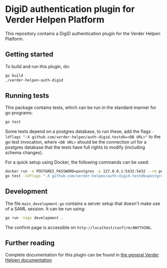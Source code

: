 # DigiD authentication plugin for Verder Helpen Platform

This repository contains a DigiD authentication plugin for the Verder Helpen Platform.

## Getting started
To build and run this plugin, do:
```bash
go build
./verder-helpen-auth-digid
```

## Running tests
This package contains tests, which can be run in the standard manner for go programs:
```bash
go test
```

Some tests depend on a postgres database, to run these, add the flags `-ldflags "-X github.com/verder-helpen/auth-digid.testdb=<DB URL>"` to the go test invocation, where `<DB URL>` should be the connection url for a postgres database that the tests have full rights to modify (including schema changes).

For a quick setup using Docker, the following commands can be used:
```bash
docker run -e POSTGRES_PASSWORD=postgres -p 127.0.0.1:5432:5432 --rm postgres
go test -ldflags "-X github.com/verder-helpen/auth-digid.testdb=postgres://postgres:postgres@127.0.0.1:5432/postgres"
```

## Development
The file `main_development.go` contains a server setup that doesn't make use of a SAML session. It can be run using:
```bash
go run -tags development .
```

The confirm page is accessible on `http://localhost/confirm/ANYTHING`.

## Further reading
Complete documentation for this plugin can be found in [the general Verder Helpen documentation](https://docs.verderhelpen.nl)
